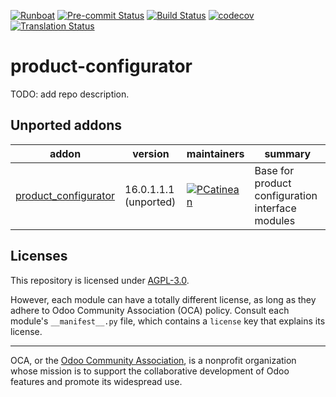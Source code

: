 
[![Runboat](https://img.shields.io/badge/runboat-Try%20me-875A7B.png)](https://runboat.odoo-community.org/builds?repo=OCA/product-configurator&target_branch=17.0)
[![Pre-commit Status](https://github.com/OCA/product-configurator/actions/workflows/pre-commit.yml/badge.svg?branch=17.0)](https://github.com/OCA/product-configurator/actions/workflows/pre-commit.yml?query=branch%3A17.0)
[![Build Status](https://github.com/OCA/product-configurator/actions/workflows/test.yml/badge.svg?branch=17.0)](https://github.com/OCA/product-configurator/actions/workflows/test.yml?query=branch%3A17.0)
[![codecov](https://codecov.io/gh/OCA/product-configurator/branch/17.0/graph/badge.svg)](https://codecov.io/gh/OCA/product-configurator)
[![Translation Status](https://translation.odoo-community.org/widgets/product-configurator-17-0/-/svg-badge.svg)](https://translation.odoo-community.org/engage/product-configurator-17-0/?utm_source=widget)

<!-- /!\ do not modify above this line -->

# product-configurator

TODO: add repo description.

<!-- /!\ do not modify below this line -->

<!-- prettier-ignore-start -->

[//]: # (addons)

Unported addons
---------------
addon | version | maintainers | summary
--- | --- | --- | ---
[product_configurator](product_configurator/) | 16.0.1.1.1 (unported) | [![PCatinean](https://github.com/PCatinean.png?size=30px)](https://github.com/PCatinean) | Base for product configuration interface modules

[//]: # (end addons)

<!-- prettier-ignore-end -->

## Licenses

This repository is licensed under [AGPL-3.0](LICENSE).

However, each module can have a totally different license, as long as they adhere to Odoo Community Association (OCA)
policy. Consult each module's `__manifest__.py` file, which contains a `license` key
that explains its license.

----
OCA, or the [Odoo Community Association](http://odoo-community.org/), is a nonprofit
organization whose mission is to support the collaborative development of Odoo features
and promote its widespread use.

